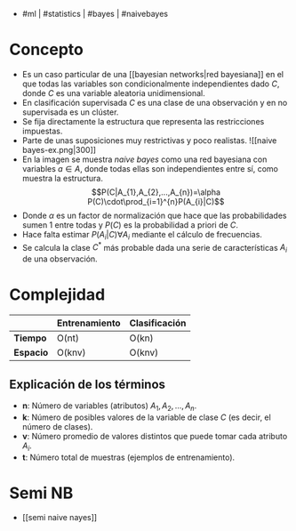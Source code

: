 - #ml | #statistics | #bayes | #naivebayes 

# Concepto
- Es un caso particular de una [[bayesian networks|red bayesiana]] en el que todas las variables son condicionalmente independientes dado $C$, donde $C$ es una variable aleatoria unidimensional.
- En clasificación supervisada $C$ es una clase de una observación y en no supervisada es un clúster.
- Se fija directamente la estructura que representa las restricciones impuestas.
- Parte de unas suposiciones muy restrictivas y poco realistas.
![[naive bayes-ex.png|300]]
- En la imagen se muestra *naive bayes* como una red bayesiana con variables $a\in A$, donde todas ellas son independientes entre sí, como muestra la estructura.
$$P(C|A_{1},A_{2},...,A_{n})=\alpha P(C)\cdot\prod_{i=1}^{n}P(A_{i}|C)$$
- Donde $\alpha$ es un factor de normalización que hace que las probabilidades sumen $1$ entre todas y $P(C)$ es la probabilidad a priori de $C$.
- Hace falta estimar $P(A_{i}|C)\forall A_{i}$ mediante el cálculo de frecuencias.
- Se calcula la clase $C^*$ más probable dada una serie de características $A_{i}$ de una observación.

# Complejidad 
|             | Entrenamiento | Clasificación |
| ----------- | ------------- | ------------- |
| **Tiempo**  | O(nt)         | O(kn)         |
| **Espacio** | O(knv)        | O(knv)        |

## **Explicación de los términos**
- **n**: Número de variables (atributos) $A_1, A_2, \dots, A_n$.
- **k**: Número de posibles valores de la variable de clase $C$ (es decir, el número de clases).
- **v**: Número promedio de valores distintos que puede tomar cada atributo $A_i$.
- **t**: Número total de muestras (ejemplos de entrenamiento).

# Semi NB
- [[semi naive nayes]]